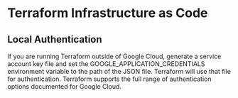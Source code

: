 # Terraform Infrastructure as Code

## Local Authentication
If you are running Terraform outside of Google Cloud, generate a service account key file and set the GOOGLE_APPLICATION_CREDENTIALS environment variable to the path of the JSON file. Terraform will use that file for authentication. Terraform supports the full range of authentication options documented for Google Cloud.